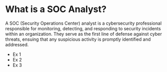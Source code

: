 # What is a SOC Analyst? 

A SOC (Security Operations Center) analyst is a cybersecurity professional responsible for monitoring, detecting, and responding to security incidents within an organization. They serve as the first line of defense against cyber threats, ensuing that any suspicious activity is promptly identified and addressed. 

- Ex 1
- Ex 2
- Ex 3 

